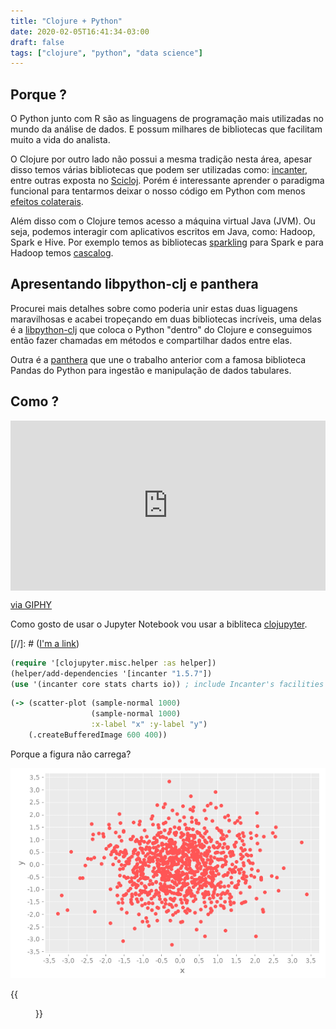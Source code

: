 ```yaml
---
title: "Clojure + Python"
date: 2020-02-05T16:41:34-03:00
draft: false
tags: ["clojure", "python", "data science"]
---
```


## Porque ?

O Python junto com R são as linguagens de programação mais utilizadas no mundo da
análise de dados. E possum milhares de bibliotecas que facilitam muito a vida do
analista.

O Clojure por outro lado não possui a mesma tradição nesta área, apesar disso temos várias bibliotecas que podem ser utilizadas como: [incanter](https://github.com/incanter/incanter), entre outras exposta no [Scicloj](https://scicloj.github.io/). Porém é interessante aprender o paradigma funcional para tentarmos deixar o nosso código em Python com menos [efeitos colaterais](http://pythonclub.com.br/progrmacao-funcional-com-python-1.html).

Além disso com o Clojure temos acesso a máquina virtual Java (JVM). Ou seja, podemos
interagir com aplicativos escritos em Java, como: Hadoop, Spark e Hive. Por exemplo temos
as bibliotecas [sparkling](https://gorillalabs.github.io/sparkling/) para Spark e para Hadoop temos [cascalog](https://github.com/nathanmarz/cascalog).

## Apresentando libpython-clj e panthera

Procurei mais detalhes sobre como poderia unir estas duas liguagens maravilhosas e acabei tropeçando em duas bibliotecas incríveis, uma delas é a [libpython-clj](https://github.com/cnuernber/libpython-clj) que coloca o Python "dentro" do Clojure e conseguimos então fazer chamadas
em métodos e compartilhar dados entre elas.

Outra é a [panthera](https://github.com/alanmarazzi/panthera) que une o trabalho anterior
com a famosa biblioteca Pandas do Python para ingestão e manipulação de dados tabulares.

## Como ?

<div style="width:100%;height:0;padding-bottom:54%;position:relative;"><iframe src="https://giphy.com/embed/LpkBAUDg53FI8xLmg1" width="100%" height="100%" style="position:absolute" frameBorder="0" class="giphy-embed" allowFullScreen></iframe></div><p><a href="https://giphy.com/gifs/reaction-mood-LpkBAUDg53FI8xLmg1">via GIPHY</a></p>

Como gosto de usar o Jupyter Notebook vou usar a bibliteca [clojupyter](https://github.com/clojupyter/clojupyter).

[//]: # ([I'm a link](https://www.google.com))


```clojure
(require '[clojupyter.misc.helper :as helper])
(helper/add-dependencies '[incanter "1.5.7"])
(use '(incanter core stats charts io)) ; include Incanter's facilities into working namespace
```

```clojure
(-> (scatter-plot (sample-normal 1000)
                  (sample-normal 1000)
                  :x-label "x" :y-label "y")
    (.createBufferedImage 600 400))
```
Porque a figura não carrega?

![Example image](/static/img/a.png)


{{<figure src="/img/a.png" height="200" width="200">}}
